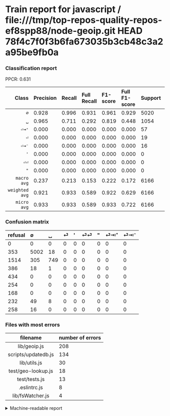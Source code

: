 # Train report for javascript / file:///tmp/top-repos-quality-repos-ef8spp88/node-geoip.git HEAD 78f4c7f0f3b6fa673035b3cb48c3a2a95be9fb0a

### Classification report

PPCR: 0.631

| Class | Precision | Recall | Full Recall | F1-score | Full F1-score | Support | Full Support | PPCR |
|------:|:----------|:-------|:------------|:---------|:---------|:--------|:-------------|:-----|
| `∅` | 0.928| 0.996| 0.931| 0.961| 0.929| 5020| 5373| 0.934 |
| `␣` | 0.965| 0.711| 0.292| 0.819| 0.448| 1054| 2568| 0.410 |
| `⏎⇥⁺` | 0.000| 0.000| 0.000| 0.000| 0.000| 57| 289| 0.197 |
| `⏎` | 0.000| 0.000| 0.000| 0.000| 0.000| 19| 405| 0.047 |
| `⏎⇥⁻` | 0.000| 0.000| 0.000| 0.000| 0.000| 16| 274| 0.058 |
| `'` | 0.000| 0.000| 0.000| 0.000| 0.000| 0| 434| 0.000 |
| `⏎⏎` | 0.000| 0.000| 0.000| 0.000| 0.000| 0| 254| 0.000 |
| `"` | 0.000| 0.000| 0.000| 0.000| 0.000| 0| 168| 0.000 |
| `macro avg` | 0.237| 0.213| 0.153| 0.222| 0.172| 6166| 9765| 0.631 |
| `weighted avg` | 0.921| 0.933| 0.589| 0.922| 0.629| 6166| 9765| 0.631 |
| `micro avg` | 0.933| 0.933| 0.589| 0.933| 0.722| 6166| 9765| 0.631 |

### Confusion matrix

|refusal|  ∅| ␣| ⏎| '| ⏎⏎| "| ⏎⇥⁺| ⏎⇥⁻| 
|:---|:---|:---|:---|:---|:---|:---|:---|:---|
|0 |0 |0 |0 |0 |0 |0 |0 |0 |
|353 |5002 |18 |0 |0 |0 |0 |0 |0 |
|1514 |305 |749 |0 |0 |0 |0 |0 |0 |
|386 |18 |1 |0 |0 |0 |0 |0 |0 |
|434 |0 |0 |0 |0 |0 |0 |0 |0 |
|254 |0 |0 |0 |0 |0 |0 |0 |0 |
|168 |0 |0 |0 |0 |0 |0 |0 |0 |
|232 |49 |8 |0 |0 |0 |0 |0 |0 |
|258 |16 |0 |0 |0 |0 |0 |0 |0 |

### Files with most errors

| filename | number of errors|
|:----:|:-----|
| lib/geoip.js | 208 |
| scripts/updatedb.js | 134 |
| lib/utils.js | 30 |
| test/geo-lookup.js | 18 |
| test/tests.js | 13 |
| .eslintrc.js | 8 |
| lib/fsWatcher.js | 4 |

<details>
    <summary>Machine-readable report</summary>
```json
{
  "cl_report": {"\"": {"f1-score": 0.0, "precision": 0.0, "recall": 0.0, "support": 0}, "\u0027": {"f1-score": 0.0, "precision": 0.0, "recall": 0.0, "support": 0}, "macro avg": {"f1-score": 0.2224472842947355, "precision": 0.23665262848344587, "recall": 0.21338006607346705, "support": 6166}, "micro avg": {"f1-score": 0.9326954265325982, "precision": 0.9326954265325981, "recall": 0.9326954265325981, "support": 6166}, "weighted avg": {"f1-score": 0.9223155516339505, "precision": 0.9205257586663028, "recall": 0.9326954265325981, "support": 6166}, "\u2205": {"f1-score": 0.9609990393852065, "precision": 0.9280148423005566, "recall": 0.996414342629482, "support": 5020}, "\u23ce": {"f1-score": 0.0, "precision": 0.0, "recall": 0.0, "support": 19}, "\u23ce\u21e5\u207a": {"f1-score": 0.0, "precision": 0.0, "recall": 0.0, "support": 57}, "\u23ce\u21e5\u207b": {"f1-score": 0.0, "precision": 0.0, "recall": 0.0, "support": 16}, "\u23ce\u23ce": {"f1-score": 0.0, "precision": 0.0, "recall": 0.0, "support": 0}, "\u2423": {"f1-score": 0.8185792349726776, "precision": 0.9652061855670103, "recall": 0.7106261859582542, "support": 1054}},
  "cl_report_full": {"\"": {"f1-score": 0.0, "precision": 0.0, "recall": 0.0, "support": 168}, "\u0027": {"f1-score": 0.0, "precision": 0.0, "recall": 0.0, "support": 434}, "macro avg": {"f1-score": 0.17218089190683838, "precision": 0.23665262848344587, "recall": 0.15282721477759167, "support": 9765}, "micro avg": {"f1-score": 0.7219885757328479, "precision": 0.9326954265325981, "recall": 0.5889400921658986, "support": 9765}, "weighted avg": {"f1-score": 0.6292347573058845, "precision": 0.7644519439034279, "recall": 0.5889400921658986, "support": 9765}, "\u2205": {"f1-score": 0.9294806280776736, "precision": 0.9280148423005566, "recall": 0.9309510515540667, "support": 5373}, "\u23ce": {"f1-score": 0.0, "precision": 0.0, "recall": 0.0, "support": 405}, "\u23ce\u21e5\u207a": {"f1-score": 0.0, "precision": 0.0, "recall": 0.0, "support": 289}, "\u23ce\u21e5\u207b": {"f1-score": 0.0, "precision": 0.0, "recall": 0.0, "support": 274}, "\u23ce\u23ce": {"f1-score": 0.0, "precision": 0.0, "recall": 0.0, "support": 254}, "\u2423": {"f1-score": 0.4479665071770335, "precision": 0.9652061855670103, "recall": 0.2916666666666667, "support": 2568}},
  "ppcr": 0.6314388120839733
}
```
</details>
